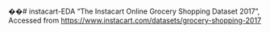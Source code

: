 ��#   i n s t a c a r t - E D A  
 “The Instacart Online Grocery Shopping Dataset 2017”, Accessed from https://www.instacart.com/datasets/grocery-shopping-2017
